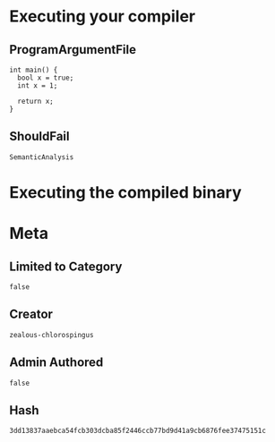 # Executing your compiler

## ProgramArgumentFile

```
int main() {
  bool x = true;
  int x = 1;

  return x;
}
```

## ShouldFail

```
SemanticAnalysis
```

# Executing the compiled binary

# Meta

## Limited to Category

```
false
```

## Creator

```
zealous-chlorospingus
```

## Admin Authored

```
false
```

## Hash

```
3dd13837aaebca54fcb303dcba85f2446ccb77bd9d41a9cb6876fee37475151c
```

